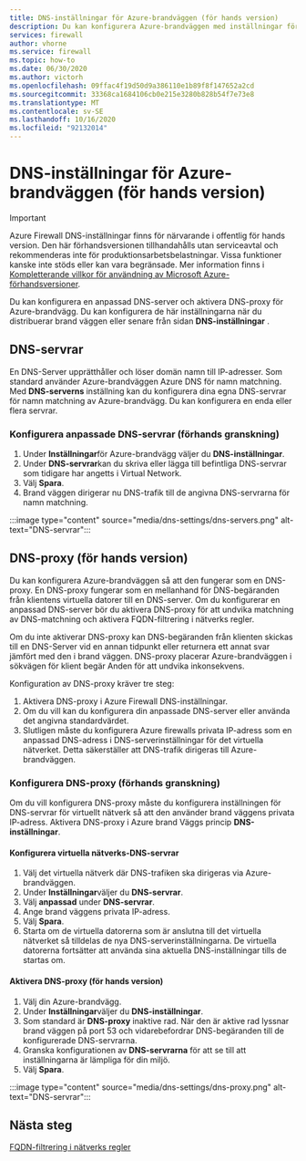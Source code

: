 ```yaml
---
title: DNS-inställningar för Azure-brandväggen (för hands version)
description: Du kan konfigurera Azure-brandväggen med inställningar för DNS-server och DNS-proxy.
services: firewall
author: vhorne
ms.service: firewall
ms.topic: how-to
ms.date: 06/30/2020
ms.author: victorh
ms.openlocfilehash: 09ffac4f19d50d9a386110e1b89f8f147652a2cd
ms.sourcegitcommit: 33368ca1684106cb0e215e3280b828b54f7e73e8
ms.translationtype: MT
ms.contentlocale: sv-SE
ms.lasthandoff: 10/16/2020
ms.locfileid: "92132014"
---
```

# <a name="azure-firewall-dns-settings-preview"></a>DNS-inställningar för Azure-brandväggen (för hands version)

> [!IMPORTANT]
> Azure Firewall DNS-inställningar finns för närvarande i offentlig för hands version.
> Den här förhandsversionen tillhandahålls utan serviceavtal och rekommenderas inte för produktionsarbetsbelastningar. Vissa funktioner kanske inte stöds eller kan vara begränsade. Mer information finns i [Kompletterande villkor för användning av Microsoft Azure-förhandsversioner](https://azure.microsoft.com/support/legal/preview-supplemental-terms/).

Du kan konfigurera en anpassad DNS-server och aktivera DNS-proxy för Azure-brandvägg. Du kan konfigurera de här inställningarna när du distribuerar brand väggen eller senare från sidan **DNS-inställningar** .

## <a name="dns-servers"></a>DNS-servrar

En DNS-Server upprätthåller och löser domän namn till IP-adresser. Som standard använder Azure-brandväggen Azure DNS för namn matchning. Med **DNS-serverns** inställning kan du konfigurera dina egna DNS-servrar för namn matchning av Azure-brandvägg. Du kan konfigurera en enda eller flera servrar.

### <a name="configure-custom-dns-servers-preview"></a>Konfigurera anpassade DNS-servrar (förhands granskning)

1. Under **Inställningar**för Azure-brandvägg väljer du **DNS-inställningar**.
2. Under **DNS-servrar**kan du skriva eller lägga till befintliga DNS-servrar som tidigare har angetts i Virtual Network.
3. Välj **Spara**.
4. Brand väggen dirigerar nu DNS-trafik till de angivna DNS-servrarna för namn matchning.

:::image type="content" source="media/dns-settings/dns-servers.png" alt-text="DNS-servrar":::

## <a name="dns-proxy-preview"></a>DNS-proxy (för hands version)

Du kan konfigurera Azure-brandväggen så att den fungerar som en DNS-proxy. En DNS-proxy fungerar som en mellanhand för DNS-begäranden från klientens virtuella datorer till en DNS-server. Om du konfigurerar en anpassad DNS-server bör du aktivera DNS-proxy för att undvika matchning av DNS-matchning och aktivera FQDN-filtrering i nätverks regler.

Om du inte aktiverar DNS-proxy kan DNS-begäranden från klienten skickas till en DNS-Server vid en annan tidpunkt eller returnera ett annat svar jämfört med den i brand väggen. DNS-proxy placerar Azure-brandväggen i sökvägen för klient begär Anden för att undvika inkonsekvens.

Konfiguration av DNS-proxy kräver tre steg:
1. Aktivera DNS-proxy i Azure Firewall DNS-inställningar.
2. Om du vill kan du konfigurera din anpassade DNS-server eller använda det angivna standardvärdet.
3. Slutligen måste du konfigurera Azure firewalls privata IP-adress som en anpassad DNS-adress i DNS-serverinställningar för det virtuella nätverket. Detta säkerställer att DNS-trafik dirigeras till Azure-brandväggen.

### <a name="configure-dns-proxy-preview"></a>Konfigurera DNS-proxy (förhands granskning)

Om du vill konfigurera DNS-proxy måste du konfigurera inställningen för DNS-servrar för virtuellt nätverk så att den använder brand väggens privata IP-adress. Aktivera DNS-proxy i Azure brand Väggs princip **DNS-inställningar**.

#### <a name="configure-virtual-network-dns-servers"></a>Konfigurera virtuella nätverks-DNS-servrar

1. Välj det virtuella nätverk där DNS-trafiken ska dirigeras via Azure-brandväggen.
2. Under **Inställningar**väljer du **DNS-servrar**.
3. Välj **anpassad** under **DNS-servrar**.
4. Ange brand väggens privata IP-adress.
5. Välj **Spara**.
6. Starta om de virtuella datorerna som är anslutna till det virtuella nätverket så tilldelas de nya DNS-serverinställningarna. De virtuella datorerna fortsätter att använda sina aktuella DNS-inställningar tills de startas om.

#### <a name="enable-dns-proxy-preview"></a>Aktivera DNS-proxy (för hands version)

1. Välj din Azure-brandvägg.
2. Under **Inställningar**väljer du **DNS-inställningar**.
3. Som standard är **DNS-proxy** inaktive rad. När den är aktive rad lyssnar brand väggen på port 53 och vidarebefordrar DNS-begäranden till de konfigurerade DNS-servrarna.
4. Granska konfigurationen av **DNS-servrarna** för att se till att inställningarna är lämpliga för din miljö.
5. Välj **Spara**.

:::image type="content" source="media/dns-settings/dns-proxy.png" alt-text="DNS-servrar":::

## <a name="next-steps"></a>Nästa steg

[FQDN-filtrering i nätverks regler](fqdn-filtering-network-rules.md)
